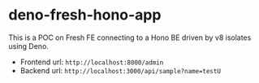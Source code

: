 # deno-fresh-hono-app

This is a POC on Fresh FE connecting to a Hono BE driven by v8 isolates using Deno.

- Frontend url: `http://localhost:8000/admin`
- Backend url: `http://localhost:3000/api/sample?name=testU`
